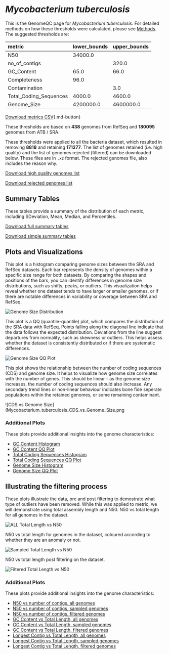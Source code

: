 # *Mycobacterium tuberculosis*

This is the GenomeQC page for *Mycobacterium tuberculosis*. For detailed methods on how these thresholds were calculated, please see [Methods](../../methods.md).
The suggested thresholds are: 

| metric                 | lower_bounds   | upper_bounds   |
|:-----------------------|:---------------|:---------------|
| N50                    | 34000.0        |                |
| no_of_contigs          |                | 320.0          |
| GC_Content             | 65.0           | 66.0           |
| Completeness           | 96.0           |                |
| Contamination          |                | 3.0            |
| Total_Coding_Sequences | 4000.0         | 4600.0         |
| Genome_Size            | 4200000.0      | 4600000.0      |

[Download metrics CSV](Mycobacterium_tuberculosis_metrics.csv){.md-button}


These thresholds are based on **438** genomes from RefSeq and **180095** genomes from ATB / SRA.

These thresholds were applied to all the bacteria dataset, which resulted in removing **8818** and retaining **171277**.
The list of genomes retained (i.e. high quality) and the list of genomes rejected (filtered) can be downloaded below. These files are in `.xz` format. The rejected genomes file, also includes the reason why.

[Download high quality genomes list](Mycobacterium_tuberculosis_high_quality_genomes.csv.xz)


[Download rejected genomes list](Mycobacterium_tuberculosis_filtered_out_genomes.csv.xz)



## Summary Tables
These tables provide a summary of the distribution of each metric, including SDeviation, Mean, Median, and Percentiles.

[Download full summary tables](summary.csv)

[Download simple summary tables](selected_summary.csv)

## Plots and Visualizations

This plot is a histogram comparing genome sizes between the SRA and RefSeq datasets. Each bar represents the density of genomes within a specific size range for both datasets. By comparing the shapes and positions of the bars, you can identify differences in genome size distributions, such as shifts, peaks, or outliers. This visualization helps reveal whether one dataset tends to have larger or smaller genomes, or if there are notable differences in variability or coverage between SRA and RefSeq.

![Genome Size Distribution](Genome_Size_refseq_histogram_kde.png)

This plot is a QQ (quantile-quantile) plot, which compares the distribution of the SRA data with RefSeq. Points falling along the diagonal line indicate that the data follows the expected distribution. Deviations from the line suggest departures from normality, such as skewness or outliers. This helps assess whether the dataset is consistently distributed or if there are systematic differences.

![Genome Size QQ Plot](Genome_Size_refseq_qqplot.png)

This plot shows the relationship between the number of coding sequences (CDS) and genome size. It helps to visualize how genome size correlates with the number of genes. This should be linear - as the genome size increases, the number of coding sequences should also increase. Any secondary trend lines or non-linear behaviour indicates bone fide seperate populations within the retained genomes, or some remaining contaminant. 

![CDS vs Genome Size](Mycobacterium_tuberculosis_CDS_vs_Genome_Size.png

### Additional Plots

These plots provide additional insights into the genome characteristics:

- [GC Content Histogram](GC_Content_refseq_histogram_kde.png)
- [GC Content QQ Plot](GC_Content_refseq_qqplot.png)
- [Total Coding Sequences Histogram](Total_Coding_Sequences_refseq_histogram_kde.png)
- [Total Coding Sequences QQ Plot](Total_Coding_Sequences_refseq_qqplot.png)
- [Genome Size Histogram](Genome_Size_refseq_histogram_kde.png)
- [Genome Size QQ Plot](Genome_Size_refseq_qqplot.png)
## Illustrating the filtering process
These plots illustrate the data, pre and post filtering to demostrate what type of outliers have been removed. While this was applied to metric, we will demonstrate using total assembly length and N50.
N50 vs total length for all genomes in the dataset.

![ALL Total Length vs N50](Mycobacterium_tuberculosis_all_total_length_N50.png)

N50 vs total length for genomes in the dataset, coloured according to whether they are an anomaly or not.

![Sampled Total Length vs N50](Mycobacterium_tuberculosis_sample_total_length_N50.png)

N50 vs total length post filtering on the dataset.

![Filtered Total Length vs N50](Mycobacterium_tuberculosis_filt_total_length_N50.png)

### Additional Plots

These plots provide additional insights into the genome characteristics:

- [N50 vs number of contigs, all genomes](Mycobacterium_tuberculosis_all_N50_number.png)
- [N50 vs number of contigs, sampled genomes](Mycobacterium_tuberculosis_sample_N50_number.png)
- [N50 vs number of contigs, filtered genomes](Mycobacterium_tuberculosis_filt_N50_number.png)
- [GC Content vs Total Length, all genomes](Mycobacterium_tuberculosis_all_total_length_GC_Content.png)
- [GC Content vs Total Length, sampled genomes](Mycobacterium_tuberculosis_sample_total_length_GC_Content.png)
- [GC Content vs Total Length, filtered genomes](Mycobacterium_tuberculosis_filt_total_length_GC_Content.png)
- [Longest Contig vs Total Length, all genomes](Mycobacterium_tuberculosis_all_total_length_longest.png)
- [Longest Contig vs Total Length, sampled genomes](Mycobacterium_tuberculosis_sample_total_length_longest.png)
- [Longest Contig vs Total Length, filtered genomes](Mycobacterium_tuberculosis_filt_total_length_longest.png)
